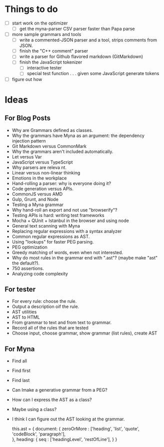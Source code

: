 # Things to do 

- [ ] start work on the optimizer 
  - [ ] get the myna-parser CSV parser faster than Papa parse 
- [ ] more sample grammars and tools
    - [ ] write a commented-JSON parser and a tool, strips comments from JSON. 
    - [ ] finish the "C++ comment" parser 
    - [ ] write a parser for Github flavored markdown (GitMarkdown)
    - [ ] finish the JavaScript tokenizer 
        - [ ] interactive tester 
        - [ ] special test function . . . given some JavaScript generate tokens 
- [ ] figure out how 

# Ideas

## For Blog Posts

- Why are Grammars defined as classes. 
- Why the grammars have Myna as an argument: the dependency injection pattern 
- Git Markdown versus CommonMark 
- Why the grammars aren't included automatically. 
- Let versus Var 
- JavaScript versus TypeScript
- Why parsers are releva nt. 
- Linear versus non-linear thinking 
- Emotions in the workplace 
- Hand-rolling a parser: why is everyone doing it? 
- Code generation versus APIs. 
- CommonJS versus AMD
- Gulp, Grunt, and Node
- Testing a Myna grammar 
- Why hand-roll an export and not use "browserify"? 
- Testing APIs is hard: writing test frameworks 
- Mocha + QUnit + Istanbul in the browser and using node
- General text scanning with Myna
- Replacing regular expressions with a syntax analyzer
- Common regular expressions as AST. 
- Using "lookups" for faster PEG parsing. 
- PEG optimization
- Greedy matching of words, even when not interested. 
- Why do most rules in the grammar end with ".ast"? (maybe make "ast" the default?).
- 750 assertions.
- Analyzing code complexity 

## For tester

- For every rule: choose the rule. 
- Output a description oif the rule.
- AST utilities  
- AST to HTML 
- From grammar to text and from text to grammar. 
- Record all of the rules that are tested
- Choose input, choose grammar, show grammar (list rules), create AST 

## For Myna

- Find all
- Find first
- Find last 
- Can Imake a generative grammar from a PEG?
- How can I express the AST as a class? 
- Maybe using a class? 
- I think I can figure out the AST looking at the grammar.

    this.ast = {
        document: {
            zeroOrMore : ['heading', 'list', 'quote', 'codeBlock', 'paragraph'],                        
        },
        heading: {
            seq : ['headingLevel', 'restOfLine'],
        }
    }

